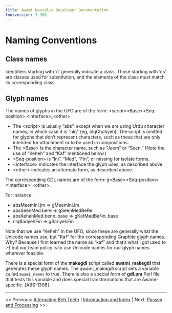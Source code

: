 ```yaml
---
title: Awami Nastaliq Developer Documentation
fontversion: 3.300
---
```


# Naming Conventions

## Class names

Identifiers starting with ‘c’ generally indicate a class. Those starting with ‘cs’ are classes used for substitution, and the elements of the class must match its corresponding class.

## Glyph names

The names of glyphs in the UFO are of the form: \<script\>\<Base\>\<Seq-position\>.\<interface\>\_\<other\>

- The \<script\> is usually “abs”, except when we are using Urdu character names, in which case it is “nlq” (eg, nlqChotiyeh). The script is omitted for glyphs that don’t represent characters, such as those that are only intended for attachment or to be used in compositions.
- The \<Base\> is the character name, such as “Jeem” or “Seen.” (Note the use of “Keheh” and “Kaf” mentioned below.)
- \<Seq-position\> is “Ini”, “Med”, “Fin”, or missing for isolate forms.
- \<interface\> indicates the interface the glyph uses, as described above.
- \<other\> indicates an alternate form, as described above.

The corresponding GDL names are of the form: g\<Base\>\<Seq-position\>\<Interface\>\_\<other\>.

For instance:

- absMeemIni.jm  => gMeemIniJm
- absSeenMed.bere => gSeenMedBeRe
- absKehehMed.benn_base => gKafMedBeNn_base
- nlqBariyehFin => gBariyehFin

Note that we use “Keheh” in the UFO, since these are generally what the Unicode names use, but “Kaf” for the corresponding Graphite glyph names. Why? Because I first learned the name as “kaf” and that’s what I got used to :-) but our team policy is to use Unicode names for our glyph names wherever feasible.

There is a special form of the **makegdl** script called **awami_makegdl** that generates these glyph names. The awami_makegdl script sets a variable called `awami_names` to true. There is also a special form of **gdl.pm** Perl file that tests this variable and does special transformations that are Awami-specific. [ABS-1306]

--------

<< Previous: [Alternating Beh Teeth](dev04_behteeth.md) | [Introduction and Index](dev01_intro.md) | Next: [Passes and Processing](dev06_passes.md) >>

<!-- PRODUCT SITE ONLY
[font id='awami' face='AwamiNastaliq-Regular' size='150%' rtl=1]
[font id='awamiL' face='AwamiNastaliq-Regular' size='150%' ltr=1]
-->

